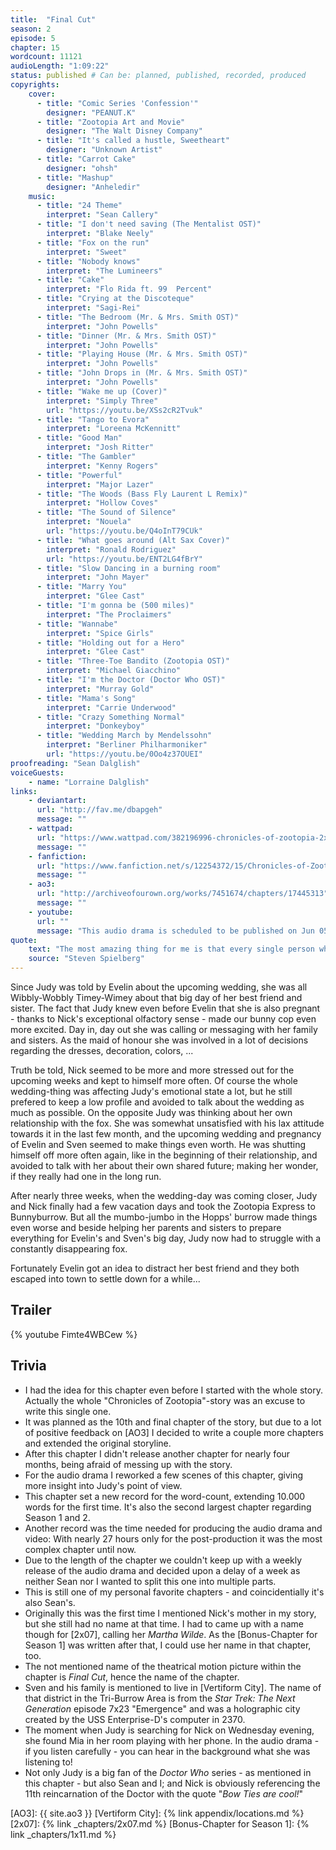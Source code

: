 ```yaml
---
title:  "Final Cut"
season: 2
episode: 5
chapter: 15
wordcount: 11121
audioLength: "1:09:22"
status: published # Can be: planned, published, recorded, produced
copyrights:
    cover:
      - title: "Comic Series 'Confession'"
        designer: "PEANUT.K"
      - title: "Zootopia Art and Movie"
        designer: "The Walt Disney Company"
      - title: "It's called a hustle, Sweetheart"
        designer: "Unknown Artist"
      - title: "Carrot Cake"
        designer: "ohsh"
      - title: "Mashup"
        designer: "Anheledir"
    music:
      - title: "24 Theme"
        interpret: "Sean Callery"
      - title: "I don't need saving (The Mentalist OST)"
        interpret: "Blake Neely"
      - title: "Fox on the run"
        interpret: "Sweet"
      - title: "Nobody knows"
        interpret: "The Lumineers"
      - title: "Cake"
        interpret: "Flo Rida ft. 99  Percent"
      - title: "Crying at the Discoteque"
        interpret: "Sagi-Rei"
      - title: "The Bedroom (Mr. & Mrs. Smith OST)"
        interpret: "John Powells"
      - title: "Dinner (Mr. & Mrs. Smith OST)"
        interpret: "John Powells"
      - title: "Playing House (Mr. & Mrs. Smith OST)"
        interpret: "John Powells"
      - title: "John Drops in (Mr. & Mrs. Smith OST)"
        interpret: "John Powells"
      - title: "Wake me up (Cover)"
        interpret: "Simply Three"
        url: "https://youtu.be/XSs2cR2Tvuk"
      - title: "Tango to Evora"
        interpret: "Loreena McKennitt"
      - title: "Good Man"
        interpret: "Josh Ritter"
      - title: "The Gambler"
        interpret: "Kenny Rogers"
      - title: "Powerful"
        interpret: "Major Lazer"
      - title: "The Woods (Bass Fly Laurent L Remix)"
        interpret: "Hollow Coves"
      - title: "The Sound of Silence"
        interpret: "Nouela"
        url: "https://youtu.be/Q4oInT79CUk"
      - title: "What goes around (Alt Sax Cover)"
        interpret: "Ronald Rodriguez"
        url: "https://youtu.be/ENT2LG4fBrY"
      - title: "Slow Dancing in a burning room"
        interpret: "John Mayer"
      - title: "Marry You"
        interpret: "Glee Cast"
      - title: "I'm gonna be (500 miles)"
        interpret: "The Proclaimers"
      - title: "Wannabe"
        interpret: "Spice Girls"
      - title: "Holding out for a Hero"
        interpret: "Glee Cast"
      - title: "Three-Toe Bandito (Zootopia OST)"
        interpret: "Michael Giacchino"
      - title: "I'm the Doctor (Doctor Who OST)"
        interpret: "Murray Gold"
      - title: "Mama's Song"
        interpret: "Carrie Underwood"
      - title: "Crazy Something Normal"
        interpret: "Donkeyboy"
      - title: "Wedding March by Mendelssohn"
        interpret: "Berliner Philharmoniker"
        url: "https://youtu.be/0Oo4z37OUEI"
proofreading: "Sean Dalglish"
voiceGuests:
    - name: "Lorraine Dalglish"
links:
    - deviantart:
      url: "http://fav.me/dbapgeh"
      message: ""
    - wattpad:
      url: "https://www.wattpad.com/382196996-chronicles-of-zootopia-2x05-final-cut"
      message: ""
    - fanfiction:
      url: "https://www.fanfiction.net/s/12254372/15/Chronicles-of-Zootopia"
      message: ""
    - ao3:
      url: "http://archiveofourown.org/works/7451674/chapters/17445313"
      message: ""
    - youtube:
      url: ""
      message: "This audio drama is scheduled to be published on Jun 05, 2017!"
quote:
    text: "The most amazing thing for me is that every single person who sees a movie, not necessarily one of my movies, brings a whole set of unique experiences. Now, through careful manipulation and good storytelling, you can get everybody to clap at the same time, to hopefully laugh at the same time, and to be afraid at the same time."
    source: "Steven Spielberg"
---
```

Since Judy was told by Evelin about the upcoming wedding, she was all Wibbly-Wobbly Timey-Wimey about that big day of her best friend and sister. The fact that Judy knew even before Evelin that she is also pregnant - thanks to Nick's exceptional olfactory sense - made our bunny cop even more excited. Day in, day out she was calling or messaging with her family and sisters. As the maid of honour she was involved in a lot of decisions regarding the dresses, decoration, colors, ...

Truth be told, Nick seemed to be more and more stressed out for the upcoming weeks and kept to himself more often. Of course the whole wedding-thing was affecting Judy's emotional state a lot, but he still prefered to keep a low profile and avoided to talk about the wedding as much as possible. On the opposite Judy was thinking about her own relationship with the fox. She was somewhat unsatisfied with his lax attitude towards it in the last few month, and the upcoming wedding and pregnancy of Evelin and Sven seemed to make things even worth. He was shutting himself off more often again, like in the beginning of their relationship, and avoided to talk with her about their own shared future; making her wonder, if they really had one in the long run.

After nearly three weeks, when the wedding-day was coming closer, Judy and Nick finally had a few vacation days and took the Zootopia Express to Bunnyburrow. But all the mumbo-jumbo in the Hopps' burrow made things even worse and beside helping her parents and sisters to prepare everything for Evelin's and Sven's big day, Judy now had to struggle with a constantly disappearing fox. 

Fortunately Evelin got an idea to distract her best friend and they both escaped into town to settle down for a while...


## Trailer
{% youtube Fimte4WBCew %}


## Trivia
 * I had the idea for this chapter even before I started with the whole story. Actually the whole "Chronicles of Zootopia"-story was an excuse to write this single one.
 * It was planned as the 10th and final chapter of the story, but due to a lot of positive feedback on [AO3] I decided to write a couple more chapters and extended the original storyline.
 * After this chapter I didn't release another chapter for nearly four months, being afraid of messing up with the story.
 * For the audio drama I reworked a few scenes of this chapter, giving more insight into Judy's point of view.
 * This chapter set a new record for the word-count, extending 10.000 words for the first time. It's also the second largest chapter regarding Season 1 and 2.
 * Another record was the time needed for producing the audio drama and video: With nearly 27 hours only for the post-production it was the most complex chapter until now.
 * Due to the length of the chapter we couldn't keep up with a weekly release of the audio drama and decided upon a delay of a week as neither Sean nor I wanted to split this one into multiple parts.
 * This is still one of my personal favorite chapters - and coincidentially it's also Sean's.
 * Originally this was the first time I mentioned Nick's mother in my story, but she still had no name at that time. I had to came up with a name though for [2x07], calling her _Martha Wilde_. As the [Bonus-Chapter for Season 1] was written after that, I could use her name in that chapter, too.
 * The not mentioned name of the theatrical motion picture within the chapter is _Final Cut_, hence the name of the chapter.
 * Sven and his family is mentioned to live in [Vertiform City]. The name of that district in the Tri-Burrow Area is from the _Star Trek: The Next Generation_ episode 7x23 "Emergence" and was a holographic city created by the USS Enterprise-D's computer in 2370.
 * The moment when Judy is searching for Nick on Wednesday evening, she found Mia in her room playing with her phone. In the audio drama - if you listen carefully - you can hear in the background what she was listening to!
 * Not only Judy is a big fan of the _Doctor Who_ series - as mentioned in this chapter - but also Sean and I; and Nick is obviously referencing the 11th reincarnation of the Doctor with the quote "_Bow Ties are cool!_"

[AO3]: {{ site.ao3 }}
[Vertiform City]: {% link appendix/locations.md %}
[2x07]: {% link _chapters/2x07.md %}
[Bonus-Chapter for Season 1]: {% link _chapters/1x11.md %}
